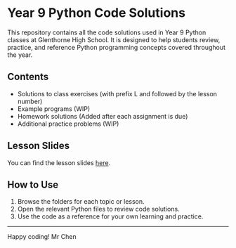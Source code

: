 # Year 9 Python Code Solutions

This repository contains all the code solutions used in Year 9 Python classes at Glenthorne High School. It is designed to help students review, practice, and reference Python programming concepts covered throughout the year.

## Contents

- Solutions to class exercises (with prefix L and followed by the lesson number)
- Example programs (WIP)
- Homework solutions (Added after each assignment is due)
- Additional practice problems (WIP)

## Lesson Slides

You can find the lesson slides [here](https://docs.google.com/presentation/d/1ICScbxjSN-yJMqwzMtResA5GyscSFeCBE0vjPvZSqP0/edit?usp=sharing).

## How to Use

1. Browse the folders for each topic or lesson.
2. Open the relevant Python files to review code solutions.
3. Use the code as a reference for your own learning and practice.

---

Happy coding!
Mr Chen
